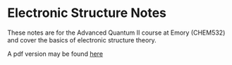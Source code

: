 # Electronic Structure Notes

These notes are for the Advanced Quantum II course at Emory (CHEM532) and cover the basics of electronic structure theory.

A pdf version may be found [here](pdf/chem532-notes.pdf)
